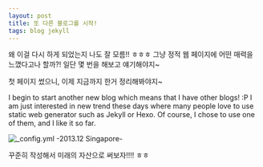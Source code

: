 ```yaml
---
layout: post
title: 또 다른 블로그를 시작!
tags: blog jekyll
---
```


왜 이걸 다시 하게 되었는지 나도 잘 모름!! ㅎㅎㅎ
그냥 정적 웹 페이지에 어떤 매력을 느꼈다고나 할까?!
일단 몇 번을 해보고 얘기해야지~

첫 페이지 썼으니, 이제 지금까지 한거 정리해봐야지~

I begin to start another new blog which means that I have other blogs! :P I am just interested in new trend these days where many people love to use static web generator such as Jekyll or Hexo. Of course, I chose to use one of them, and I like it so far.

![_config.yml](https://lh3.googleusercontent.com/-CymUP-qmOxA/VVITjOx_thI/AAAAAAAAqlo/iWGkDO6vnmY/s0/P1100230-ANIMATION.gif "P1100230-ANIMATION.gif")
-2013.12 Singapore-

꾸준히 작성해서 미래의 자산으로 써보자!!!! ㅎㅎ
